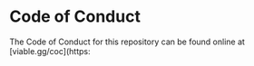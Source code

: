 # Code of Conduct

The Code of Conduct for this repository can be found online at [viable.gg/coc](https:
